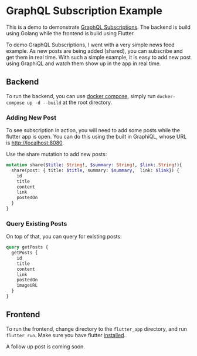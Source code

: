 # GraphQL Subscription Example

This is a demo to demonstrate [GraphQL Subscriptions](https://graphql.org/blog/subscriptions-in-graphql-and-relay/). The backend is build using Golang while the frontend is build using Flutter.

To demo GraphQL Subscriptions, I went with a very simple news feed example. As new posts are being added (shared), you can subscribe and get them in real time. With such a simple example, it is easy to add new post using GraphiQL and watch them show up in the app in real time.

## Backend

To run the backend, you can use [docker compose](https://docs.docker.com/compose/), simply run `docker-compose up -d --build` at the root directory.

### Adding New Post

To see subscription in action, you will need to add some posts while the flutter app is open. You can do this using the built in GraphiQL, whose URL is [http://localhost:8080](http://localhost:8080). 

Use the share mutation to add new posts:

```graphql
mutation share($title: String!, $summary: String!, $link: String!){
  share(post: { title: $title, summary: $summary,  link: $link}) {
    id
    title
    content
    link
    postedOn
  }
}
```

### Query Existing Posts

On top of that, you can query for existing posts:

```graphql
query getPosts {
  getPosts {
    id
    title
    content
    link
    postedOn
    imageURL
  }
}
```

## Frontend

To run the frontend, change directory to the `flutter_app` directory, and run `flutter run`. Make sure you have flutter [installed](https://flutter.dev/docs/get-started/install).

A follow up post is coming soon.
